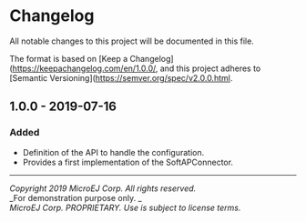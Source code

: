 # Changelog

All notable changes to this project will be documented in this file.

The format is based on [Keep a Changelog](https://keepachangelog.com/en/1.0.0/,
and this project adheres to [Semantic Versioning](https://semver.org/spec/v2.0.0.html.

## 1.0.0 - 2019-07-16

### Added

  - Definition of the API to handle the configuration.
  - Provides a first implementation of the SoftAPConnector.


---
_Copyright 2019 MicroEJ Corp. All rights reserved._  
_For demonstration purpose only. _  
_MicroEJ Corp. PROPRIETARY. Use is subject to license terms._  